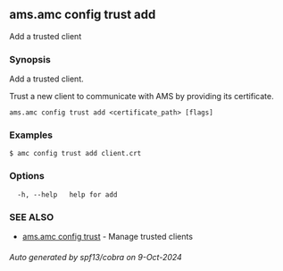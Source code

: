## ams.amc config trust add

Add a trusted client

### Synopsis

Add a trusted client.

Trust a new client to communicate with AMS by providing its certificate.


```
ams.amc config trust add <certificate_path> [flags]
```

### Examples

```
$ amc config trust add client.crt
```

### Options

```
  -h, --help   help for add
```

### SEE ALSO

* [ams.amc config trust](ams.amc_config_trust.md)	 - Manage trusted clients

###### Auto generated by spf13/cobra on 9-Oct-2024
